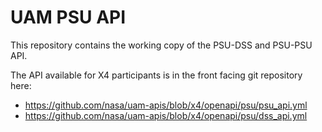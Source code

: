 # UAM PSU API

This repository contains the working copy of the PSU-DSS and PSU-PSU API.

The API available for X4 participants is in the front facing git repository here:
- https://github.com/nasa/uam-apis/blob/x4/openapi/psu/psu_api.yml
- https://github.com/nasa/uam-apis/blob/x4/openapi/psu/dss_api.yml
